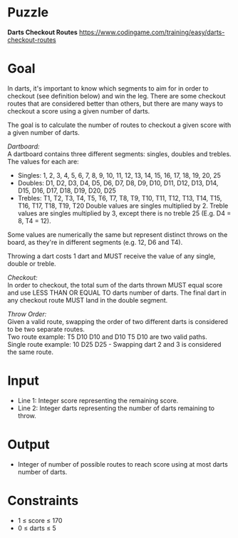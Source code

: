 # Puzzle
**Darts Checkout Routes** https://www.codingame.com/training/easy/darts-checkout-routes

# Goal
In darts, it's important to know which segments to aim for in order to checkout (see definition below) and win the leg. There are some checkout routes that are considered better than others, but there are many ways to checkout a score using a given number of darts.

The goal is to calculate the number of routes to checkout a given score with a given number of darts.

*Dartboard:*  
A dartboard contains three different segments: singles, doubles and trebles. The values for each are:  
* Singles: 1, 2, 3, 4, 5, 6, 7, 8, 9, 10, 11, 12, 13, 14, 15, 16, 17, 18, 19, 20, 25
* Doubles: D1, D2, D3, D4, D5, D6, D7, D8, D9, D10, D11, D12, D13, D14, D15, D16, D17, D18, D19, D20, D25
* Trebles: T1, T2, T3, T4, T5, T6, T7, T8, T9, T10, T11, T12, T13, T14, T15, T16, T17, T18, T19, T20
Double values are singles multiplied by 2. Treble values are singles multiplied by 3, except there is no treble 25 (E.g. D4 = 8, T4 = 12).

Some values are numerically the same but represent distinct throws on the board, as they're in different segments (e.g. 12, D6 and T4).

Throwing a dart costs 1 dart and MUST receive the value of any single, double or treble.

*Checkout:*  
In order to checkout, the total sum of the darts thrown MUST equal score and use LESS THAN OR EQUAL TO darts number of darts. The final dart in any checkout route MUST land in the double segment.

*Throw Order:*  
Given a valid route, swapping the order of two different darts is considered to be two separate routes.  
Two route example: T5 D10 D10 and D10 T5 D10 are two valid paths.  
Single route example: 10 D25 D25 - Swapping dart 2 and 3 is considered the same route.  

# Input
* Line 1: Integer score representing the remaining score.
* Line 2: Integer darts representing the number of darts remaining to throw.

# Output
* Integer of number of possible routes to reach score using at most darts number of darts.

# Constraints
* 1 ≤ score ≤ 170
* 0 ≤ darts ≤ 5
